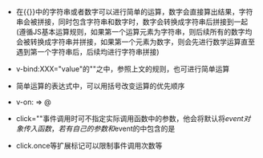 - 在{{}}中的字符串或者数字可以进行简单的运算，数字会直接算出结果，字符串会被拼接，同时包含字符串和数字时，数字会转换成字符串后拼接到一起(遵循JS基本运算规则，如果第一个运算元素为字符串，则后续所有的数字均会被转换成字符串并拼接，如果第一个元素为数字，则会先进行数学运算直至遇到第一个字符串后，后续均进行字符串拼接)
- v-bind:XXX="value"的""之中，参照上文的规则，也可进行简单运算
- 简单运算的表达式中，可以用括号改变运算的优先顺序

- v-on: => @
- click=""事件调用时可不指定实际调用函数中的参数，他会将默认将$event对象传入函数，若有自己的参数和$event的中包含的是
- click.once等扩展标记可以限制事件调用次数等


